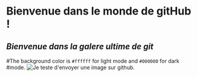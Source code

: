 # **Bienvenue dans le monde de gitHub !**
## *Bienvenue dans la galere ultime de git*


#The background color is `#ffffff` for light mode and `#000000` for dark #mode.
![Je teste d'envoyer une image sur github.](https://w0.peakpx.com/wallpaper/362/897/HD-wallpaper-anime-boy-aesthetic-aesthetic-anime-aesthetic-anime-boy-anime-aesthetic-anime-boy-cute-cute-anime-boy-sad-anime-boy.jpg)